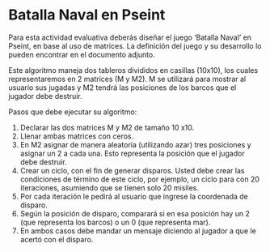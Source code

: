 # Batalla Naval en Pseint

Para esta actividad evaluativa deberás diseñar el juego ‘Batalla Naval’ en Pseint, en base al uso de matrices. La definición del juego y su desarrollo lo pueden encontrar en el documento adjunto.

Este algoritmo maneja dos tableros divididos en casillas (10x10), los cuales representaremos en 2 matrices (M y M2). M se utilizará para mostrar al usuario sus jugadas y M2 tendrá las posiciones de los barcos que el jugador debe destruir.

Pasos que debe ejecutar su algoritmo:

1.    Declarar las dos matrices M y M2 de tamaño 10 x10.
2.    Llenar ambas matrices con ceros.
3.    En M2 asignar de manera aleatoria (utilizando azar) tres posiciones y asignar un 2 a cada una. Esto representa la posición que el jugador debe destruir.
4.    Crear un ciclo, con el fin de generar disparos. Usted debe crear las condiciones de término de este ciclo, por ejemplo, un ciclo para con 20 iteraciones, asumiendo que se tienen solo 20 misiles.
5.    Por cada iteración le pedirá al usuario que ingrese la coordenada de disparo.
6.    Según la posición de disparo, comparará si en esa posición hay un 2 (que representa los barcos) o un 0 (que representa mar).
7.    En ambos casos debe mandar un mensaje diciendo al jugador a que le acertó con el disparo.